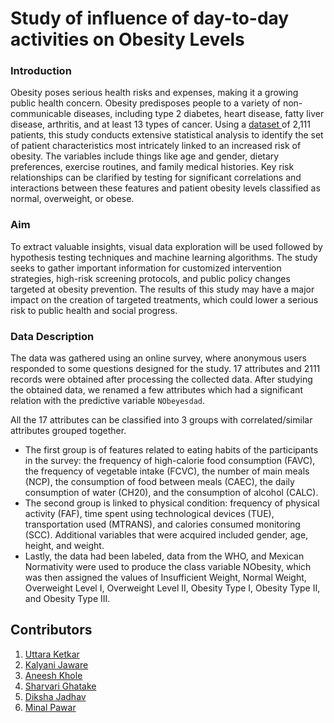 # Study of influence of day-to-day activities on Obesity Levels

### Introduction

Obesity poses serious health risks and expenses, making it a growing public health concern. Obesity predisposes people to a variety of non-communicable diseases, including type 2 diabetes, heart disease, fatty liver disease, arthritis, and at least 13 types of cancer. Using a <a href="https://archive.ics.uci.edu/dataset/544/estimation+of+obesity+levels+based+on+eating+habits+and+physical+condition"> dataset </a> of 2,111 patients, this study conducts extensive statistical analysis to identify the set of patient characteristics most intricately linked to an increased risk of obesity. The variables include things like age and gender, dietary preferences, exercise routines, and family medical histories. Key risk relationships can be clarified by testing for significant correlations and interactions between these features and patient obesity levels classified as normal, overweight, or obese.

### Aim

To extract valuable insights, visual data exploration will be used followed by hypothesis testing techniques and machine learning algorithms. The study seeks to gather important information for customized intervention strategies, high-risk screening protocols, and public policy changes targeted at obesity prevention. The results of this study may have a major impact on the creation of targeted treatments, which could lower a serious risk to public health and social progress.

### Data Description

The data was gathered using an online survey, where anonymous users responded to some questions designed for the study. 17 attributes and 2111 records were obtained after processing the collected data. After studying the obtained data, we renamed a few attributes which had a significant relation with the predictive variable `NObeyesdad`. 

All the 17 attributes can be classified into 3 groups with correlated/similar attributes grouped together.
- The first group is of features related to eating habits of the participants in the survey: the frequency of high-calorie food consumption (FAVC), the frequency of vegetable intake (FCVC), the number of main meals (NCP), the consumption of food between meals (CAEC), the daily consumption of water (CH20), and the consumption of alcohol (CALC).
- The second group is linked to physical condition: frequency of physical activity (FAF), time spent using technological devices (TUE), transportation used (MTRANS), and calories consumed monitoring (SCC). Additional variables that were acquired included gender, age, height, and weight.
- Lastly, the data had been labeled, data from the WHO, and Mexican Normativity were used to produce the class variable NObesity, which was then assigned the values of Insufficient Weight, Normal Weight, Overweight Level I, Overweight Level II, Obesity Type I, Obesity Type II, and Obesity Type III. 


## Contributors
1. <a href="https://www.github.com/Uttaraket1607"> Uttara Ketkar </a> 
2. <a href="https://www.github.com/kalyani-jaware"> Kalyani Jaware </a> 
3. <a href="https://www.github.com/aneeshkhole"> Aneesh Khole </a>
4. <a href="https://www.github.com/14-Sharvari"> Sharvari Ghatake </a>
5. <a href="https://www.github.com/deekshaj70"> Diksha Jadhav </a>
6. <a href="https://www.github.com/minal2899"> Minal Pawar </a>

